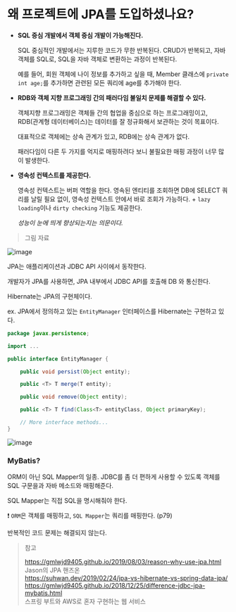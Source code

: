 # 왜 프로젝트에 JPA를 도입하셨나요?

- **SQL 중심 개발에서 객체 중심 개발이 가능해진다.**

  SQL 중심적인 개발에서는 지루한 코드가 무한 반복된다. CRUD가 반복되고, 자바 객체를 SQL로, SQL을 자바 객체로 변환하는 과정이 반복된다.

  예를 들어, 회원 객체에 나이 정보를 추가하고 싶을 때, Member 클래스에 `private int age;`를 추가하면 관련된 모든 쿼리에 age를 추가해야 한다.

- **RDB와 객체 지향 프로그래밍 간의 패러다임 불일치 문제를 해결할 수 있다.**

  객체지향 프로그래밍은 객체들 간의 협업을 중심으로 하는 프로그래밍이고, RDB(관계형 데이터베이스)는 데이터를 잘 정규화해서 보관하는 것이 목표이다.

  대표적으로 객체에는 상속 관계가 있고, RDB에는 상속 관계가 없다.

  패러다임이 다른 두 가지를 억지로 매핑하려다 보니 불필요한 매핑 과정이 너무 많이 발생한다.

- **영속성 컨텍스트를 제공한다.**

  영속성 컨텍스트는 버퍼 역할을 한다. 영속된 엔티티를 조회하면 DB에 SELECT 쿼리를 날릴 필요 없이, 영속성 컨텍스트 안에서 바로 조회가 가능하다. + `lazy loading`이나 `dirty checking` 기능도 제공한다.

  *성능이 눈에 띄게 향상되는지는 의문이다.*





> 그림 자료

![image](https://user-images.githubusercontent.com/19922698/87153314-3d078a80-c2f2-11ea-94ab-26ea3db38959.png)

JPA는 애플리케이션과 JDBC API 사이에서 동작한다.

개발자가 JPA를 사용하면, JPA 내부에서 JDBC API를 호출해 DB 와 통신한다.



Hibernate는 JPA의 구현체이다.

ex. JPA에서 정의하고 있는 `EntityManager` 인터페이스를 Hibernate는 구현하고 있다.

```java
package javax.persistence;

import ...

public interface EntityManager {

    public void persist(Object entity);

    public <T> T merge(T entity);

    public void remove(Object entity);

    public <T> T find(Class<T> entityClass, Object primaryKey);

    // More interface methods...
}
```





![image](https://user-images.githubusercontent.com/19922698/87174678-810a8780-c312-11ea-9786-9fd3928eebb1.png)





### MyBatis?

ORM이 아닌 SQL Mapper의 일종. JDBC를 좀 더 편하게 사용할 수 있도록 객체를 SQL 구문을과 자바 메소드와 매핑해준다.

SQL Mapper는 직접 SQL을 명시해줘야 한다.

❗️ `ORM`은 객체를 매핑하고, `SQL Mapper`는 쿼리를 매핑한다. (p79)

반복적인 코드 문제는 해결되지 않는다.





> 참고
>
> https://gmlwjd9405.github.io/2019/08/03/reason-why-use-jpa.html  
> Jason의 JPA 핸즈온  
> https://suhwan.dev/2019/02/24/jpa-vs-hibernate-vs-spring-data-jpa/  
> https://gmlwjd9405.github.io/2018/12/25/difference-jdbc-jpa-mybatis.html  
> 스프링 부트와 AWS로 혼자 구현하는 웹 서비스
